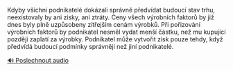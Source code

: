 
Kdyby všichni podnikatelé dokázali správně předvídat budoucí stav trhu, neexistovaly by ani zisky, ani ztráty. Ceny všech výrobních faktorů by již dnes byly plně uzpůsobeny zítřejším cenám výrobků. Při pořizování výrobních faktorů by podnikatel nesměl vydat menší částku, než mu kupující později zaplatí za výrobky. Podnikatel může vytvořit zisk pouze tehdy, když předvídá budoucí podmínky správněji než jiní podnikatelé.

[🔊 Poslechnout audio](/data/7-paragraphs/audio/chapter_59/para_001-Kdyby-vichni-podnikatel-dokzali-sprvn-pedvd.mp3)
